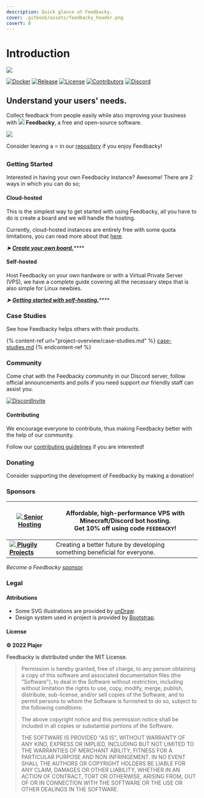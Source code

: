 ```yaml
---
description: Quick glance at Feedbacky.
cover: .gitbook/assets/feedbacky_header.png
coverY: 0
---
```


# Introduction

![](https://cdn.feedbacky.net/static/img/product-brand.png)

[![Docker](https://img.shields.io/static/v1?style=for-the-badge\&logoColor=white\&logo=Docker\&label=\&message=DOCKER%20HUB\&color=0db7ed)](https://hub.docker.com/u/plajer) [![Release](https://img.shields.io/github/v/release/feedbacky-project/app?include\_prereleases\&style=for-the-badge\&labelColor=ecf0f1\&color=007bff)](https://github.com/feedbacky-project/app/releases) [![License](https://img.shields.io/github/license/feedbacky-project/app.svg?style=for-the-badge\&labelColor=ecf0f1\&color=007bff)](https://github.com/feedbacky-project/app/blob/master/LICENSE.txt) [![Contributors](https://img.shields.io/github/contributors/feedbacky-project/app.svg?style=for-the-badge\&labelColor=ecf0f1\&color=007bff)](https://github.com/feedbacky-project/app/graphs/contributors) [![Discord](https://img.shields.io/badge/dynamic/json?style=for-the-badge\&logoColor=white\&logo=Discord\&labelColor=5865F2\&label=\&color=5865F2\&suffix=%20MEMBERS\&query=approximate\_member\_count\&url=https://discord.com/api/invites/6qCnKh5?with\_counts=true\&link=)](https://discord.com/invite/6qCnKh5)

## Understand your users' needs.

Collect feedback from people easily while also improving your business with ![](https://feedbacky.net/img/logo.webp) **Feedbacky**, a free and open-source software.

![](https://feedbacky.net/img/features/v1/board.webp)

Consider leaving a ⭐️ in our [repository](https://github.com/feedbacky-project/app) if you enjoy Feedbacky!

### Getting Started

Interested in having your own Feedbacky instance? Awesome! There are 2 ways in which you can do so;

#### Cloud-hosted

This is the simplest way to get started with using Feedbacky, all you have to do is create a board and we will handle the hosting.

Currently, cloud-hosted instances are entirely free with some quota limitations, you can read more about that [here](https://feedbacky.net/#pricing).

_**➤**_ [_**Create your own board.**_](https://app.feedbacky.net/create?source=Main\_Page)_****_

#### Self-hosted

Host Feedbacky on your own hardware or with a Virtual Private Server (VPS), we have a complete guide covering all the necessary steps that is also simple for Linux newbies.

_**➤**_ [_**Getting started with self-hosting.**_](broken-reference)_****_

### Case Studies

See how Feedbacky helps others with their products.

{% content-ref url="project-overview/case-studies.md" %}
[case-studies.md](project-overview/case-studies.md)
{% endcontent-ref %}

### Community

Come chat with the Feedbacky community in our Discord server, follow official announcements and polls if you need support our friendly staff can assist you.

[![DiscordInvite](https://discordapp.com/api/guilds/614568773940150288/widget.png?style=banner3)](https://discord.com/invite/6qCnKh5)

#### Contributing

We encourage everyone to contribute, thus making Feedbacky better with the help of our community.

Follow our [contributing guidelines](https://github.com/feedbacky-project/app/blob/master/CONTRIBUTING.md) if you are interested!

### Donating

Consider supporting the development of Feedbacky by making a donation!

### Sponsors

| [![](https://cdn.feedbacky.net/static/img/partner-logo.png) **Senior Hosting**](https://billing.senior-host.com/link.php?id=1) | <p>Affordable, high-performance VPS with Minecraft/Discord bot hosting.<br><strong>Get 10% off using code <code>FEEDBACKY</code>!</strong></p> |
| ------------------------------------------------------------------------------------------------------------------------------ | ---------------------------------------------------------------------------------------------------------------------------------------------- |
| [![](https://plugily.xyz/assets/img/android-chrome-512x512.png) **Plugily Projects**](https://plugily.xyz/?source=Feedbacky)   | Creating a better future by developing something beneficial for everyone.                                                                      |

_Become a Feedbacky_ [_sponsor_](project-overview/donating.md#sponsoring)_._

### Legal

#### Attributions

* Some SVG illustrations are provided by [unDraw](https://undraw.co).
* Design system used in project is provided by [Bootstrap](https://getbootstrap.com).

#### License

**© 2022 Plajer**

Feedbacky is distributed under the MIT License.

> Permission is hereby granted, free of charge, to any person obtaining a copy of this software and associated documentation files (the "Software"), to deal in the Software without restriction, including without limitation the rights to use, copy, modify, merge, publish, distribute, sub-license, and/or sell copies of the Software, and to permit persons to whom the Software is furnished to do so, subject to the following conditions:
>
> The above copyright notice and this permission notice shall be included in all copies or substantial portions of the Software.
>
> THE SOFTWARE IS PROVIDED "AS IS", WITHOUT WARRANTY OF ANY KIND, EXPRESS OR IMPLIED, INCLUDING BUT NOT LIMITED TO THE WARRANTIES OF MERCHANT ABILITY, FITNESS FOR A PARTICULAR PURPOSE AND NON INFRINGEMENT. IN NO EVENT SHALL THE AUTHORS OR COPYRIGHT HOLDERS BE LIABLE FOR ANY CLAIM, DAMAGES OR OTHER LIABILITY, WHETHER IN AN ACTION OF CONTRACT, TORT OR OTHERWISE, ARISING FROM, OUT OF OR IN CONNECTION WITH THE SOFTWARE OR THE USE OR OTHER DEALINGS IN THE SOFTWARE.
